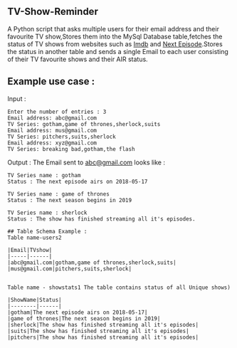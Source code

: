 ## TV-Show-Reminder
A Python script that asks multiple users for their email address and their favourite TV show,Stores them into the MySql Database table,fetches the status of TV shows from websites such as [Imdb](https://www.imdb.com) and [Next Episode](https://www.next-episode.net).Stores the status in another table and sends a single Email to each user consisting of their TV favourite shows and their AIR status.

## Example use case :
 Input :
```
Enter the number of entries : 3
Email address: abc@gmail.com
TV Series: gotham,game of thrones,sherlock,suits
Email address: mus@gmail.com
TV Series: pitchers,suits,sherlock
Email address: xyz@gmail.com
TV Series: breaking bad,gotham,the flash
```
Output :
The Email sent to abc@gmail.com looks like :
```
TV Series name : gotham
Status : The next episode airs on 2018-05-17

TV Series name : game of thrones
Status : The next season begins in 2019

TV Series name : sherlock
Status : The show has finished streaming all it's episodes. 

## Table Schema Example :
Table name-users2

|Email|TVshow|
|-----|------|
|abc@gmail.com|gotham,game of thrones,sherlock,suits|
|mus@gmail.com|pitchers,suits,sherlock|


Table name - showstats1 The table contains status of all Unique shows)

|ShowName|Status|
|--------|------|
|gotham|The next episode airs on 2018-05-17|
|game of thrones|The next season begins in 2019|
|sherlock|The show has finished streaming all it's episodes|
|suits|The show has finished streaming all it's episodes|
|pitchers|The show has finished streaming all it's episodes|


